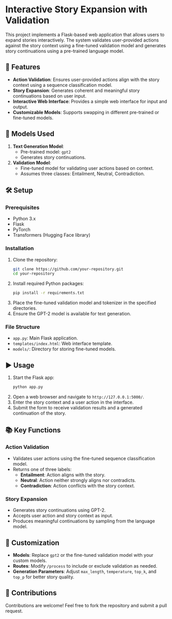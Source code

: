 # Interactive Story Expansion with Validation

This project implements a Flask-based web application that allows users to expand stories interactively. The system validates user-provided actions against the story context using a fine-tuned validation model and generates story continuations using a pre-trained language model.

## 🚀 Features
- **Action Validation**: Ensures user-provided actions align with the story context using a sequence classification model.
- **Story Expansion**: Generates coherent and meaningful story continuations based on user input.
- **Interactive Web Interface**: Provides a simple web interface for input and output.
- **Customizable Models**: Supports swapping in different pre-trained or fine-tuned models.

## 📂 Models Used
1. **Text Generation Model**:
   - Pre-trained model: `gpt2`
   - Generates story continuations.
2. **Validation Model**:
   - Fine-tuned model for validating user actions based on context.
   - Assumes three classes: Entailment, Neutral, Contradiction.

## 🛠 Setup

### Prerequisites
- Python 3.x
- Flask
- PyTorch
- Transformers (Hugging Face library)

### Installation
1. Clone the repository:
   ```bash
   git clone https://github.com/your-repository.git
   cd your-repository
   ```
2. Install required Python packages:
   ```bash
   pip install -r requirements.txt
   ```
3. Place the fine-tuned validation model and tokenizer in the specified directories.
4. Ensure the GPT-2 model is available for text generation.

### File Structure
- `app.py`: Main Flask application.
- `templates/index.html`: Web interface template.
- `models/`: Directory for storing fine-tuned models.

## ▶️ Usage
1. Start the Flask app:
   ```bash
   python app.py
   ```
2. Open a web browser and navigate to `http://127.0.0.1:5000/`.
3. Enter the story context and a user action in the interface.
4. Submit the form to receive validation results and a generated continuation of the story.

## 📚 Key Functions

### Action Validation
- Validates user actions using the fine-tuned sequence classification model.
- Returns one of three labels:
  - **Entailment**: Action aligns with the story.
  - **Neutral**: Action neither strongly aligns nor contradicts.
  - **Contradiction**: Action conflicts with the story context.

### Story Expansion
- Generates story continuations using GPT-2.
- Accepts user action and story context as input.
- Produces meaningful continuations by sampling from the language model.

## 🔧 Customization
- **Models**: Replace `gpt2` or the fine-tuned validation model with your custom models.
- **Routes**: Modify `/process` to include or exclude validation as needed.
- **Generation Parameters**: Adjust `max_length`, `temperature`, `top_k`, and `top_p` for better story quality.

## 🤝 Contributions
Contributions are welcome! Feel free to fork the repository and submit a pull request.
